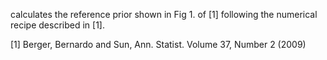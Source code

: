 calculates the reference prior shown in Fig 1. of [1] following the numerical recipe described in [1].

[1] Berger, Bernardo and Sun, Ann. Statist. Volume 37, Number 2 (2009)

